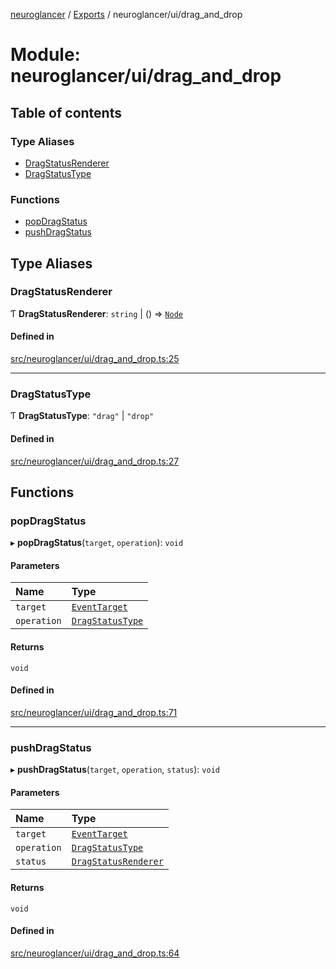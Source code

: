 [neuroglancer](../README.md) / [Exports](../modules.md) / neuroglancer/ui/drag\_and\_drop

# Module: neuroglancer/ui/drag\_and\_drop

## Table of contents

### Type Aliases

- [DragStatusRenderer](neuroglancer_ui_drag_and_drop.md#dragstatusrenderer)
- [DragStatusType](neuroglancer_ui_drag_and_drop.md#dragstatustype)

### Functions

- [popDragStatus](neuroglancer_ui_drag_and_drop.md#popdragstatus)
- [pushDragStatus](neuroglancer_ui_drag_and_drop.md#pushdragstatus)

## Type Aliases

### DragStatusRenderer

Ƭ **DragStatusRenderer**: `string` \| () => [`Node`](main_module._internal_.md#node)

#### Defined in

[src/neuroglancer/ui/drag_and_drop.ts:25](https://github.com/ActiveBrainAtlas2/neuroglancer/blob/91617476/src/neuroglancer/ui/drag_and_drop.ts#L25)

___

### DragStatusType

Ƭ **DragStatusType**: ``"drag"`` \| ``"drop"``

#### Defined in

[src/neuroglancer/ui/drag_and_drop.ts:27](https://github.com/ActiveBrainAtlas2/neuroglancer/blob/91617476/src/neuroglancer/ui/drag_and_drop.ts#L27)

## Functions

### popDragStatus

▸ **popDragStatus**(`target`, `operation`): `void`

#### Parameters

| Name | Type |
| :------ | :------ |
| `target` | [`EventTarget`](main_module._internal_.md#eventtarget) |
| `operation` | [`DragStatusType`](neuroglancer_ui_drag_and_drop.md#dragstatustype) |

#### Returns

`void`

#### Defined in

[src/neuroglancer/ui/drag_and_drop.ts:71](https://github.com/ActiveBrainAtlas2/neuroglancer/blob/91617476/src/neuroglancer/ui/drag_and_drop.ts#L71)

___

### pushDragStatus

▸ **pushDragStatus**(`target`, `operation`, `status`): `void`

#### Parameters

| Name | Type |
| :------ | :------ |
| `target` | [`EventTarget`](main_module._internal_.md#eventtarget) |
| `operation` | [`DragStatusType`](neuroglancer_ui_drag_and_drop.md#dragstatustype) |
| `status` | [`DragStatusRenderer`](neuroglancer_ui_drag_and_drop.md#dragstatusrenderer) |

#### Returns

`void`

#### Defined in

[src/neuroglancer/ui/drag_and_drop.ts:64](https://github.com/ActiveBrainAtlas2/neuroglancer/blob/91617476/src/neuroglancer/ui/drag_and_drop.ts#L64)
